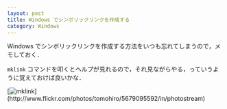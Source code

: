 ```yaml
---
layout: post
title: Windows でシンボリックリンクを作成する
category: Windows
---
```


Windows でシンボリックリンクを作成する方法をいつも忘れてしまうので，メモしておく．

`mklink` コマンドを叩くとヘルプが見れるので，それ見ながらやる，っていうように覚えておけば良いかな．

[![mklink](http://farm6.static.flickr.com/5062/5679095592_8108387564.jpg")](http://www.flickr.com/photos/tomohiro/5679095592/in/photostream)
